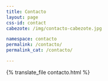 ```yaml
---
title: Contacto
layout: page
css-id: contact
cabezote: /img/contacto-cabezote.jpg

namespace: contacto
permalink: /contacto/
permalink_cat: /contacto/

---
```

{% translate_file contacto.html %}
